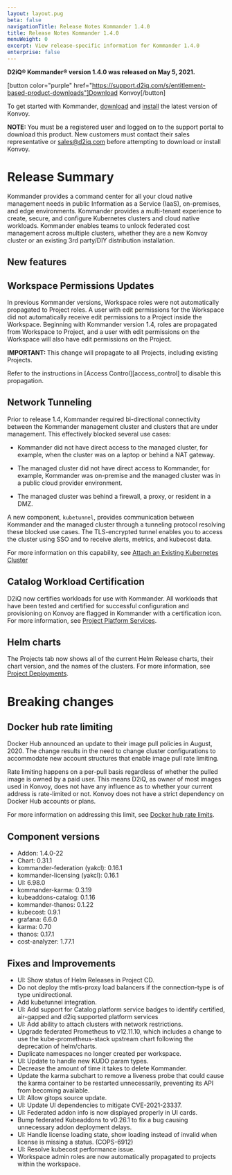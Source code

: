 ```yaml
---
layout: layout.pug
beta: false
navigationTitle: Release Notes Kommander 1.4.0
title: Release Notes Kommander 1.4.0
menuWeight: 0
excerpt: View release-specific information for Kommander 1.4.0
enterprise: false
---
```


<!-- markdownlint-disable MD034 -->

**D2iQ&reg; Kommander&reg; version 1.4.0 was released on May 5, 2021.**

[button color="purple" href="https://support.d2iq.com/s/entitlement-based-product-downloads"]Download Konvoy[/button]

To get started with Kommander, [download](/dkp/konvoy/latest/download/) and [install](/dkp/konvoy/latest/install/) the latest version of Konvoy.

<p class="message--note"><strong>NOTE: </strong>You must be a registered user and logged on to the support portal to download this product. New customers must contact their sales representative or <a href="mailto:sales@d2iq.com">sales@d2iq.com</a> before attempting to download or install Konvoy.</p>

# Release Summary
Kommander provides a command center for all your cloud native management needs in public Information as a Service (IaaS), on-premises, and edge environments. Kommander provides a multi-tenant experience to create, secure, and configure Kubernetes clusters and cloud native workloads. Kommander enables teams to unlock federated cost management across multiple clusters, whether they are a new Konvoy cluster or an existing 3rd party/DIY distribution installation.

## New features

## Workspace Permissions Updates

In previous Kommander versions, Workspace roles were not automatically propagated to Project roles. A user with edit permissions for the Workspace did not automatically receive edit permissions to a Project inside the Workspace. Beginning with Kommander version 1.4, roles are propagated from Workspace to Project, and a user with edit permissions on the Workspace will also have edit permissions on the Project.

<p class=“message--important”><strong>IMPORTANT: </strong>This change will propagate to all Projects, including existing Projects.</p>

Refer to the instructions in [Access Control][access_control] to disable this propagation.

## Network Tunneling

Prior to release 1.4, Kommander required bi-directional connectivity between the Kommander management cluster and clusters that are under management. This effectively blocked several use cases:

- Kommander did not have direct access to the managed cluster, for example, when the cluster was on a laptop or behind a NAT gateway.

- The managed cluster did not have direct access to Kommander, for example, Kommander was on-premise and the managed cluster was in a public cloud provider environment.

- The managed cluster was behind a firewall, a proxy, or resident in a DMZ.

A new component, `kubetunnel`, provides communication between Kommander and the managed cluster through a tunneling protocol resolving these blocked use cases. The TLS-encrypted tunnel enables you to access the cluster using SSO and to receive alerts, metrics, and kubecost data.

For more information on this capability, see [Attach an Existing Kubernetes Cluster](../clusters/attach-cluster)

## Catalog Workload Certification

D2iQ now certifies workloads for use with Kommander. All workloads that have been tested and certified for successful configuration and provisioning on Konvoy are flagged in Kommander with a certification icon. For more information, see [Project Platform Services](../projects/platform-services/).

## Helm charts
The Projects tab now shows all of the current Helm Release charts, their chart version, and the names of the clusters. For more information, see [Project Deployments](../projects/project-deployments/).

# Breaking changes

## Docker hub rate limiting
Docker Hub announced an update to their image pull policies in August, 2020. The change results in the need to change cluster configurations to accommodate new account structures that enable image pull rate limiting.

Rate limiting happens on a per-pull basis regardless of whether the pulled image is owned by a paid user. This means D2iQ, as owner of most images used in Konvoy, does not have any influence as to whether your current address is rate-limited or not. Konvoy does not have a strict dependency on Docker Hub accounts or plans.

For more information on addressing this limit, see [Docker hub rate limits](../operations/manage-docker-hub-rate-limits).

## Component versions
- Addon: 1.4.0-22
- Chart: 0.31.1
- kommander-federation (yakcl): 0.16.1
- kommander-licensing (yakcl): 0.16.1
- UI: 6.98.0
- kommander-karma: 0.3.19
- kubeaddons-catalog: 0.1.16
- kommander-thanos: 0.1.22
- kubecost: 0.9.1
- grafana: 6.6.0
- karma: 0.70
- thanos: 0.17.1
- cost-analyzer: 1.77.1

## Fixes and Improvements 

- UI: Show status of Helm Releases in Project CD.
- Do not deploy the mtls-proxy load balancers if the connection-type is of type unidirectional.
- Add kubetunnel integration.
- UI: Add support for Catalog platform service badges to identify certified, air-gapped and d2iq supported platform services
- UI: Add ability to attach clusters with network restrictions.
- Upgrade federated Prometheus to v12.11.10, which includes a change to use the kube-prometheus-stack upstream chart following the deprecation of helm/charts.
- Duplicate namespaces no longer created per workspace.
- UI: Update to handle new KUDO param types.
- Decrease the amount of time it takes to delete Kommander.
- Update the karma subchart to remove a liveness probe that could cause the karma container to be restarted unnecessarily, preventing its API from becoming available.
- UI: Allow gitops source update.
- UI: Update UI dependencies to mitigate CVE-2021-23337.
- UI: Federated addon info is now displayed properly in UI cards.
- Bump federated Kubeaddons to v0.26.1 to fix a bug causing unnecessary addon deployment delays.
- UI: Handle license loading state, show loading instead of invalid when license is missing a status. (COPS-6912)
- UI: Resolve kubecost performance issue.
- Workspace admin roles are now automatically propagated to projects within the workspace.

[attach_existing_kubernetes_cluster]: /dkp/kommander/1.4/clusters/attach-cluster
